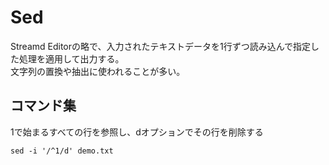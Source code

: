 # Sed
Streamd Editorの略で、入力されたテキストデータを1行ずつ読み込んで指定した処理を適用して出力する。  
文字列の置換や抽出に使われることが多い。  
  
## コマンド集
1で始まるすべての行を参照し、dオプションでその行を削除する
```
sed -i '/^1/d' demo.txt
```